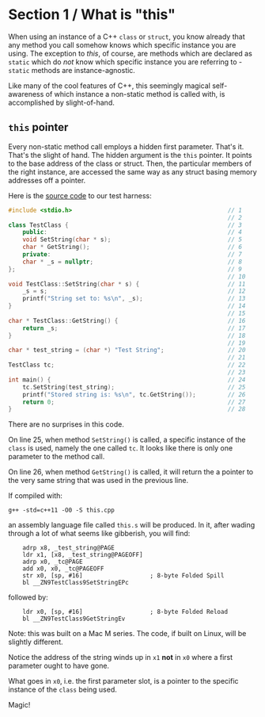 # Section 1 / What is "this"

When using an instance of a C++ `class` or `struct`, you know already
that any method you call somehow knows which specific instance you are
using. The exception to *this*, of course, are methods which are declared
as `static` which do *not* know which specific instance you are
referring to - `static` methods are instance-agnostic.

Like many of the cool features of C++, this seemingly magical
self-awareness of which instance a non-static method is called with, is
accomplished by slight-of-hand.

## `this` pointer

Every non-static method call employs a hidden first parameter. That's
it. That's the slight of hand. The hidden argument is the `this`
pointer. It points to the base address of the class or struct. Then, the
particular members of the right instance, are accessed the same way as
any struct basing memory addresses off a pointer.

Here is the [source code](./this.cpp) to our test harness:

```c++
#include <stdio.h>                                            // 1 
                                                              // 2 
class TestClass {                                             // 3 
    public:                                                   // 4 
    void SetString(char * s);                                 // 5 
    char * GetString();                                       // 6 
    private:                                                  // 7 
    char * _s = nullptr;                                      // 8 
};                                                            // 9 
                                                              // 10 
void TestClass::SetString(char * s) {                         // 11 
    _s = s;                                                   // 12 
    printf("String set to: %s\n", _s);                        // 13 
}                                                             // 14 
                                                              // 15 
char * TestClass::GetString() {                               // 16 
    return _s;                                                // 17 
}                                                             // 18 
                                                              // 19 
char * test_string = (char *) "Test String";                  // 20 
                                                              // 21 
TestClass tc;                                                 // 22 
                                                              // 23 
int main() {                                                  // 24 
    tc.SetString(test_string);                                // 25 
    printf("Stored string is: %s\n", tc.GetString());         // 26 
    return 0;                                                 // 27 
}                                                             // 28 
```

There are no surprises in this code.

On line 25, when method `SetString()` is called, a specific instance
of the `class` is used, namely the one called `tc`. It looks like there
is only one parameter to the method call.

On line 26, when method `GetString()` is called, it will return the
a pointer to the very same string that was used in the previous line.

If compiled with:

```text
g++ -std=c++11 -O0 -S this.cpp
```

an assembly language file called `this.s` will be produced. In it, after
wading through a lot of what seems like gibberish, you will find:

```text
    adrp x8, _test_string@PAGE
    ldr x1, [x8, _test_string@PAGEOFF]
    adrp x0, _tc@PAGE
    add x0, x0, _tc@PAGEOFF
    str x0, [sp, #16]                   ; 8-byte Folded Spill
    bl __ZN9TestClass9SetStringEPc
```

followed by:

```text
    ldr x0, [sp, #16]                   ; 8-byte Folded Reload
    bl __ZN9TestClass9GetStringEv
```

Note: this was built on a Mac M series. The code, if built on Linux,
will be slightly different.

Notice the address of the string winds up in `x1` **not** in `x0` where
a first parameter ought to have gone.

What goes in `x0`, i.e. the first parameter slot, is a pointer to the
specific instance of the `class` being used.

Magic!
